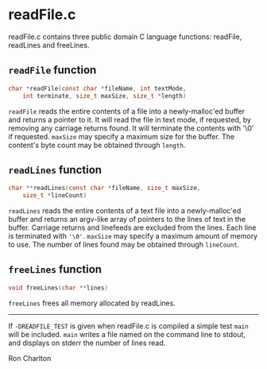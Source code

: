 <!-- title: readFile.c Read Me -->
<!-- $Id: README.md,v 1.4 2024-01-29 13:08:10-05 ron Exp $ -->

# readFile.c

readFile.c contains three public domain C language functions: 
readFile, readLines and freeLines.

## `readFile` function

```c
char *readFile(const char *fileName, int textMode,
    int terminate, size_t maxSize, size_t *length)
```

`readFile` reads the entire contents of a file into a newly-malloc'ed buffer
and returns a pointer to it.  It will read the file in text mode, if requested,
by removing any carriage returns found. It will terminate the contents with
'\0' if requested. `maxSize` may specify a maximum size for the buffer.  The
content's byte count may be obtained through `length`.

## `readLines` function

```c
char **readLines(const char *fileName, size_t maxSize, 
    size_t *lineCount)
```

`readLines` reads the entire contents of a text file into a newly-malloc'ed
buffer and returns an argv-like array of pointers to the lines of text in
the buffer.  Carriage returns and linefeeds are excluded from the lines.
Each line is terminated with `'\0'`.  `maxSize` may specify a maximum amount of
memory to use.  The number of lines found may be obtained through `lineCount`.

## `freeLines` function

```c
void freeLines(char **lines)
```

`freeLines` frees all memory allocated by readLines.

---

If `-DREADFILE_TEST` is given when readFile.c is compiled a simple test
`main` will be included.  `main` writes a file named on the command line to
stdout, and displays on stderr the number of lines read.

Ron Charlton
